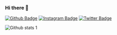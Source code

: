 ### Hi there 👋

<!--
**YEBay1/YEBay1** is a ✨ _special_ ✨ repository because its `README.md` (this file) appears on your GitHub profile.

Here are some ideas to get you started:

- 🔭 I’m currently working on SwiftUI 
- 🌱 I’m currently learning Swift (UIKit, SwiftUI) and Kotlin 
- 👯 I’m looking to collaborate on ...
- 🤔 I’m looking for help with ...
- 💬 Ask me about ...
- 📫 How to reach me: ...
- 😄 Pronouns: ...
- ⚡ Fun fact: ...
-->

[![Github Badge](https://img.shields.io/badge/-Github-000?style=quare&labelColor=000&logo=Github&logoColor=white&link=link)](https://github.com/YEBay1) 
[![Instagram Badge](https://img.shields.io/badge/-Instagram-C13584?style=flat-quare&labelColor=C13584&logo=instagram&logoColor=white&link=link)](https://www.instagram.com/yunusemre_bayezit/) 
[![Twitter Badge](https://img.shields.io/badge/-Twitter-800080?style=flat-quare&labelColor=800080&logo=Twitter&logoColor=white&link=link)](https://twitter.com/YunusBayezit11) 

![Github stats 1](https://github-readme-stats.vercel.app/api?username=YEBay1&show_icons=true&theme=gradient) 



